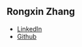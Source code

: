 Rongxin Zhang
------------


* [LinkedIn](https://www.linkedin.com/in/rongxin-zhang-941a3550/)
* [Github](https://github.com/RongxinZhang)
